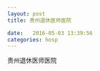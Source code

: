 ```yaml
--- 
layout: post 
title: 贵州退休医师医院

date:   2016-05-03 13:39:56 
categories: hosp 
--- 
```

   
贵州退休医师医院
